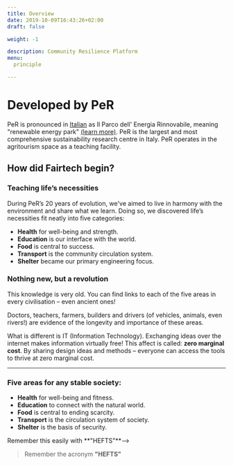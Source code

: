 ```yaml
---
title: Overview
date: 2019-10-09T16:43:26+02:00
draft: false

weight: -1

description: Community Resilience Platform
menu:
  principle

---
```


# Developed by PeR

PeR is pronounced in [Italian](https://per.umbria.it) as Il Parco dell' Energia Rinnovabile, meaning "renewable energy park" [(learn more)](https://inspiredlabs.co.uk/per.umbria.it/en/). PeR is the largest and most comprehensive sustainability research centre in&nbsp;Italy. PeR operates in the agritourism space as a teaching&nbsp;facility.


## How did Fairtech begin?

### Teaching life’s necessities

During PeR’s 20 years of evolution, we've aimed to live in harmony with the environment and share what we&nbsp;learn. Doing so, we discovered life’s necessities fit neatly into five&nbsp;categories:

- **Health** for well-being and&nbsp;strength.
- **Education** is our interface with the&nbsp;world.
- **Food** is central to&nbsp;success.
- **Transport** is the&nbsp;community circulation&nbsp;system.<!--for strength and stability.-->
- **Shelter** became our primary engineering&nbsp;focus.

### Nothing new, but a revolution

This knowledge is very old. You can find links to each of the five areas in every civilisation – even ancient&nbsp;ones! 

Doctors, teachers, farmers, builders and drivers (of vehicles, animals, <!--like horses and --> even rivers!)  are evidence of the longevity and importance of these&nbsp;areas.

<!--
Doctor. 👩‍⚕️ 
Teacher.👩‍🏫 
Farmer. 👨‍🌾 
Pedaler. 🚴‍♀️ mechanic.👨‍🔧 driver. 🐎 even driving the river!
Builder. 👷‍♂️
-->

What is different is IT (Information Technology). Exchanging ideas over the internet makes information virtually free! This affect is called: **zero marginal cost**. By sharing design ideas and methods – everyone can access the tools to thrive at zero marginal&nbsp;cost.

<hr/>

### Five areas for any stable society:

- **Health** for well-being and <!--community -->fitness.
- **Education** to connect<!-- scientifically--> with the natural world.
- **Food** is central to ending scarcity.
- **Transport** is the circulation system of society.<!--for strength and stability.-->
- **Shelter** is the basis of security.

<!--> Remember this easily with **"HEFTS"**-->
> Remember the acronym **"HEFTS"**

















